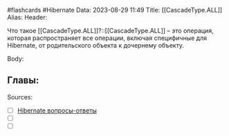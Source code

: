 #flashcards #Hibernate 
Data: 2023-08-29 11:49
Title: [[CascadeType.ALL]]
Alias:
Header:

Что такое [[CascadeType.ALL]]?::[[CascadeType.ALL]] – это операция, которая распространяет все операции, включая специфичные для Hibernate, от родительского объекта к дочернему объекту.
<!--SR:!2023-11-05,10,630-->


Body:





Главы:
-


Sources:
- [ ] [Hibernate вопросы-ответы](https://docs.google.com/document/d/104EUUT-gv7xSalJlJu0DInzlyCVFjC5Sz2gcDoVtfyE/edit)
- [ ] []()
- [ ] []()
